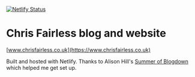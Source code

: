 [![Netlify Status](https://api.netlify.com/api/v1/badges/348dddca-f031-48a7-9f06-260f11385ec0/deploy-status)](https://app.netlify.com/sites/chrisfairless/deploys)

# Chris Fairless blog and website

[www.chrisfairless.co.uk](https://www.chrisfairless.co.uk)

Built and hosted with Netlify. Thanks to Alison Hill's [Summer of Blogdown](https://summer-of-blogdown.netlify.com) which helped me get set up. 